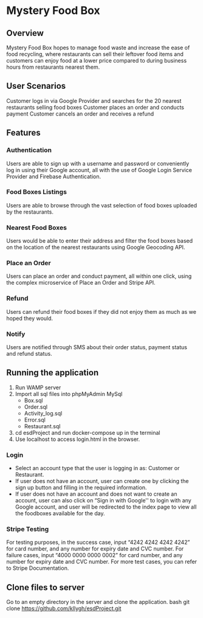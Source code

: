 # Mystery Food Box

## Overview

Mystery Food Box hopes to manage food waste and increase the ease of food recycling, where restaurants can sell their leftover food items and customers can enjoy food at a lower price compared to during business hours from restaurants nearest them.


## User Scenarios
Customer logs in via Google Provider and searches for the 20 nearest restaurants selling food boxes
Customer places an order and conducts payment
Customer cancels an order and receives a refund


## Features
### Authentication
Users are able to sign up with a username and password or conveniently log in using their Google account, all with the use of Google Login Service Provider and Firebase Authentication.

### Food Boxes Listings
Users are able to browse through the vast selection of food boxes uploaded by the restaurants.

### Nearest Food Boxes
Users would be able to enter their address and filter the food boxes based on the location of the nearest restaurants using Google Geocoding API.

### Place an Order
Users can place an order and conduct payment, all within one click, using the complex microservice of Place an Order and Stripe API.

### Refund
Users can refund their food boxes if they did not enjoy them as much as we hoped they would.

### Notify
Users are notified through SMS about their order status, payment status and refund status.


## Running the application 
1. Run WAMP server
2. Import all sql files into phpMyAdmin MySql 
    - Box.sql
    - Order.sql
    - Activity_log.sql
    - Error.sql
    - Restaurant.sql
3. cd esdProject and run docker-compose up in the terminal
4. Use localhost to access login.html in the browser.


### Login
- Select an account type that the user is logging in as: Customer or Restaurant.
- If user does not have an account, user can create one by clicking the sign up button and filling in the required information. 
- If user does not have an account and does not want to create an account, user can also click on “Sign in with Google'' to login with any Google account, and user will be redirected to the index page to view all the foodboxes available for the day.


### Stripe Testing
For testing purposes, in the success case, input “4242 4242 4242 4242” for card number, and any number for expiry date and CVC number. 
For failure cases, input “4000 0000 0000 0002” for card number, and any number for expiry date and CVC number. For more test cases, you can refer to Stripe Documentation.


## Clone files to server
Go to an empty directory in the server and clone the application.
bash
git clone https://github.com/kllygh/esdProject.git
